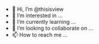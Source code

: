 - 👋 Hi, I’m @thisisview
- 👀 I’m interested in ...
- 🌱 I’m currently learning ...
- 💞️ I’m looking to collaborate on ...
- 📫 How to reach me ...

<!---
thisisview/thisisview is a ✨ special ✨ repository because its `README.md` (this file) appears on your GitHub profile.
You can click the Preview link to take a look at your changes.
--->
